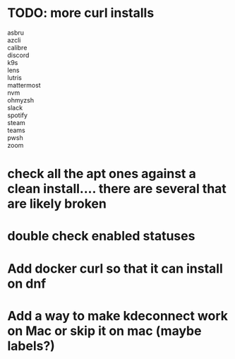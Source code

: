 # TODO: more curl installs
asbru \
azcli \
calibre \
discord \
k9s \
lens \
lutris \
mattermost \
nvm \
ohmyzsh \
slack \
spotify \
steam \
teams \
pwsh \
zoom

# check all the apt ones against a clean install.... there are several that are likely broken
# double check enabled statuses
# Add docker curl so that it can install on dnf
# Add a way to make kdeconnect work on Mac or skip it on mac (maybe labels?)
